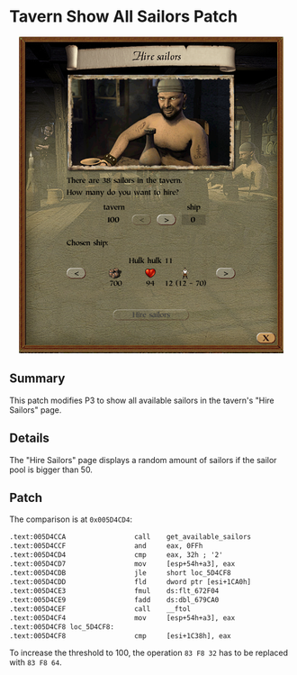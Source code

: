 # Tavern Show All Sailors Patch
<p style="text-align:center">
    <img src="tavern-show-all-sailors.png">
</p>

## Summary
This patch modifies P3 to show all available sailors in the tavern's "Hire Sailors" page.

## Details
The "Hire Sailors" page displays a random amount of sailors if the sailor pool is bigger than 50.

## Patch
The comparison is at `0x005D4CD4`:
```
.text:005D4CCA                 call    get_available_sailors
.text:005D4CCF                 and     eax, 0FFh
.text:005D4CD4                 cmp     eax, 32h ; '2'
.text:005D4CD7                 mov     [esp+54h+a3], eax
.text:005D4CDB                 jle     short loc_5D4CF8
.text:005D4CDD                 fld     dword ptr [esi+1CA0h]
.text:005D4CE3                 fmul    ds:flt_672F04
.text:005D4CE9                 fadd    ds:dbl_679CA0
.text:005D4CEF                 call    __ftol
.text:005D4CF4                 mov     [esp+54h+a3], eax
.text:005D4CF8 loc_5D4CF8:
.text:005D4CF8                 cmp     [esi+1C38h], eax
```

To increase the threshold to 100, the operation `83 F8 32` has to be replaced with `83 F8 64`.
